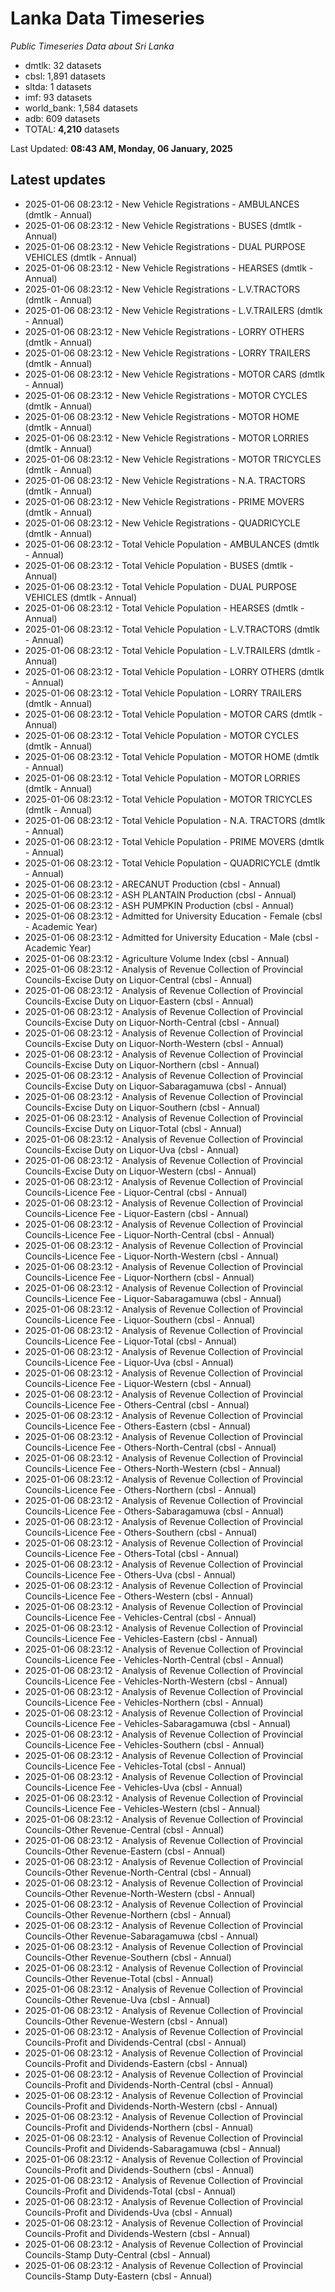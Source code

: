 # Lanka Data Timeseries
*Public Timeseries Data about Sri Lanka*

* dmtlk: 32 datasets
* cbsl: 1,891 datasets
* sltda: 1 datasets
* imf: 93 datasets
* world_bank: 1,584 datasets
* adb: 609 datasets
* TOTAL: **4,210** datasets

Last Updated: **08:43 AM, Monday, 06 January, 2025**

## Latest updates

* 2025-01-06 08:23:12 - New Vehicle Registrations - AMBULANCES (dmtlk - Annual)
* 2025-01-06 08:23:12 - New Vehicle Registrations - BUSES (dmtlk - Annual)
* 2025-01-06 08:23:12 - New Vehicle Registrations - DUAL PURPOSE VEHICLES (dmtlk - Annual)
* 2025-01-06 08:23:12 - New Vehicle Registrations - HEARSES (dmtlk - Annual)
* 2025-01-06 08:23:12 - New Vehicle Registrations - L.V.TRACTORS (dmtlk - Annual)
* 2025-01-06 08:23:12 - New Vehicle Registrations - L.V.TRAILERS (dmtlk - Annual)
* 2025-01-06 08:23:12 - New Vehicle Registrations - LORRY OTHERS (dmtlk - Annual)
* 2025-01-06 08:23:12 - New Vehicle Registrations - LORRY TRAILERS (dmtlk - Annual)
* 2025-01-06 08:23:12 - New Vehicle Registrations - MOTOR CARS (dmtlk - Annual)
* 2025-01-06 08:23:12 - New Vehicle Registrations - MOTOR CYCLES (dmtlk - Annual)
* 2025-01-06 08:23:12 - New Vehicle Registrations - MOTOR HOME (dmtlk - Annual)
* 2025-01-06 08:23:12 - New Vehicle Registrations - MOTOR LORRIES (dmtlk - Annual)
* 2025-01-06 08:23:12 - New Vehicle Registrations - MOTOR TRICYCLES (dmtlk - Annual)
* 2025-01-06 08:23:12 - New Vehicle Registrations - N.A. TRACTORS (dmtlk - Annual)
* 2025-01-06 08:23:12 - New Vehicle Registrations - PRIME MOVERS (dmtlk - Annual)
* 2025-01-06 08:23:12 - New Vehicle Registrations - QUADRICYCLE (dmtlk - Annual)
* 2025-01-06 08:23:12 - Total Vehicle Population - AMBULANCES (dmtlk - Annual)
* 2025-01-06 08:23:12 - Total Vehicle Population - BUSES (dmtlk - Annual)
* 2025-01-06 08:23:12 - Total Vehicle Population - DUAL PURPOSE VEHICLES (dmtlk - Annual)
* 2025-01-06 08:23:12 - Total Vehicle Population - HEARSES (dmtlk - Annual)
* 2025-01-06 08:23:12 - Total Vehicle Population - L.V.TRACTORS (dmtlk - Annual)
* 2025-01-06 08:23:12 - Total Vehicle Population - L.V.TRAILERS (dmtlk - Annual)
* 2025-01-06 08:23:12 - Total Vehicle Population - LORRY OTHERS (dmtlk - Annual)
* 2025-01-06 08:23:12 - Total Vehicle Population - LORRY TRAILERS (dmtlk - Annual)
* 2025-01-06 08:23:12 - Total Vehicle Population - MOTOR CARS (dmtlk - Annual)
* 2025-01-06 08:23:12 - Total Vehicle Population - MOTOR CYCLES (dmtlk - Annual)
* 2025-01-06 08:23:12 - Total Vehicle Population - MOTOR HOME (dmtlk - Annual)
* 2025-01-06 08:23:12 - Total Vehicle Population - MOTOR LORRIES (dmtlk - Annual)
* 2025-01-06 08:23:12 - Total Vehicle Population - MOTOR TRICYCLES (dmtlk - Annual)
* 2025-01-06 08:23:12 - Total Vehicle Population - N.A. TRACTORS (dmtlk - Annual)
* 2025-01-06 08:23:12 - Total Vehicle Population - PRIME MOVERS (dmtlk - Annual)
* 2025-01-06 08:23:12 - Total Vehicle Population - QUADRICYCLE (dmtlk - Annual)
* 2025-01-06 08:23:12 - ARECANUT Production (cbsl - Annual)
* 2025-01-06 08:23:12 - ASH PLANTAIN Production (cbsl - Annual)
* 2025-01-06 08:23:12 - ASH PUMPKIN Production (cbsl - Annual)
* 2025-01-06 08:23:12 - Admitted for University Education - Female (cbsl - Academic Year)
* 2025-01-06 08:23:12 - Admitted for University Education - Male (cbsl - Academic Year)
* 2025-01-06 08:23:12 - Agriculture Volume Index (cbsl - Annual)
* 2025-01-06 08:23:12 - Analysis of Revenue Collection of Provincial Councils-Excise Duty on Liquor-Central (cbsl - Annual)
* 2025-01-06 08:23:12 - Analysis of Revenue Collection of Provincial Councils-Excise Duty on Liquor-Eastern (cbsl - Annual)
* 2025-01-06 08:23:12 - Analysis of Revenue Collection of Provincial Councils-Excise Duty on Liquor-North-Central (cbsl - Annual)
* 2025-01-06 08:23:12 - Analysis of Revenue Collection of Provincial Councils-Excise Duty on Liquor-North-Western (cbsl - Annual)
* 2025-01-06 08:23:12 - Analysis of Revenue Collection of Provincial Councils-Excise Duty on Liquor-Northern (cbsl - Annual)
* 2025-01-06 08:23:12 - Analysis of Revenue Collection of Provincial Councils-Excise Duty on Liquor-Sabaragamuwa (cbsl - Annual)
* 2025-01-06 08:23:12 - Analysis of Revenue Collection of Provincial Councils-Excise Duty on Liquor-Southern (cbsl - Annual)
* 2025-01-06 08:23:12 - Analysis of Revenue Collection of Provincial Councils-Excise Duty on Liquor-Total (cbsl - Annual)
* 2025-01-06 08:23:12 - Analysis of Revenue Collection of Provincial Councils-Excise Duty on Liquor-Uva (cbsl - Annual)
* 2025-01-06 08:23:12 - Analysis of Revenue Collection of Provincial Councils-Excise Duty on Liquor-Western (cbsl - Annual)
* 2025-01-06 08:23:12 - Analysis of Revenue Collection of Provincial Councils-Licence Fee - Liquor-Central (cbsl - Annual)
* 2025-01-06 08:23:12 - Analysis of Revenue Collection of Provincial Councils-Licence Fee - Liquor-Eastern (cbsl - Annual)
* 2025-01-06 08:23:12 - Analysis of Revenue Collection of Provincial Councils-Licence Fee - Liquor-North-Central (cbsl - Annual)
* 2025-01-06 08:23:12 - Analysis of Revenue Collection of Provincial Councils-Licence Fee - Liquor-North-Western (cbsl - Annual)
* 2025-01-06 08:23:12 - Analysis of Revenue Collection of Provincial Councils-Licence Fee - Liquor-Northern (cbsl - Annual)
* 2025-01-06 08:23:12 - Analysis of Revenue Collection of Provincial Councils-Licence Fee - Liquor-Sabaragamuwa (cbsl - Annual)
* 2025-01-06 08:23:12 - Analysis of Revenue Collection of Provincial Councils-Licence Fee - Liquor-Southern (cbsl - Annual)
* 2025-01-06 08:23:12 - Analysis of Revenue Collection of Provincial Councils-Licence Fee - Liquor-Total (cbsl - Annual)
* 2025-01-06 08:23:12 - Analysis of Revenue Collection of Provincial Councils-Licence Fee - Liquor-Uva (cbsl - Annual)
* 2025-01-06 08:23:12 - Analysis of Revenue Collection of Provincial Councils-Licence Fee - Liquor-Western (cbsl - Annual)
* 2025-01-06 08:23:12 - Analysis of Revenue Collection of Provincial Councils-Licence Fee - Others-Central (cbsl - Annual)
* 2025-01-06 08:23:12 - Analysis of Revenue Collection of Provincial Councils-Licence Fee - Others-Eastern (cbsl - Annual)
* 2025-01-06 08:23:12 - Analysis of Revenue Collection of Provincial Councils-Licence Fee - Others-North-Central (cbsl - Annual)
* 2025-01-06 08:23:12 - Analysis of Revenue Collection of Provincial Councils-Licence Fee - Others-North-Western (cbsl - Annual)
* 2025-01-06 08:23:12 - Analysis of Revenue Collection of Provincial Councils-Licence Fee - Others-Northern (cbsl - Annual)
* 2025-01-06 08:23:12 - Analysis of Revenue Collection of Provincial Councils-Licence Fee - Others-Sabaragamuwa (cbsl - Annual)
* 2025-01-06 08:23:12 - Analysis of Revenue Collection of Provincial Councils-Licence Fee - Others-Southern (cbsl - Annual)
* 2025-01-06 08:23:12 - Analysis of Revenue Collection of Provincial Councils-Licence Fee - Others-Total (cbsl - Annual)
* 2025-01-06 08:23:12 - Analysis of Revenue Collection of Provincial Councils-Licence Fee - Others-Uva (cbsl - Annual)
* 2025-01-06 08:23:12 - Analysis of Revenue Collection of Provincial Councils-Licence Fee - Others-Western (cbsl - Annual)
* 2025-01-06 08:23:12 - Analysis of Revenue Collection of Provincial Councils-Licence Fee - Vehicles-Central (cbsl - Annual)
* 2025-01-06 08:23:12 - Analysis of Revenue Collection of Provincial Councils-Licence Fee - Vehicles-Eastern (cbsl - Annual)
* 2025-01-06 08:23:12 - Analysis of Revenue Collection of Provincial Councils-Licence Fee - Vehicles-North-Central (cbsl - Annual)
* 2025-01-06 08:23:12 - Analysis of Revenue Collection of Provincial Councils-Licence Fee - Vehicles-North-Western (cbsl - Annual)
* 2025-01-06 08:23:12 - Analysis of Revenue Collection of Provincial Councils-Licence Fee - Vehicles-Northern (cbsl - Annual)
* 2025-01-06 08:23:12 - Analysis of Revenue Collection of Provincial Councils-Licence Fee - Vehicles-Sabaragamuwa (cbsl - Annual)
* 2025-01-06 08:23:12 - Analysis of Revenue Collection of Provincial Councils-Licence Fee - Vehicles-Southern (cbsl - Annual)
* 2025-01-06 08:23:12 - Analysis of Revenue Collection of Provincial Councils-Licence Fee - Vehicles-Total (cbsl - Annual)
* 2025-01-06 08:23:12 - Analysis of Revenue Collection of Provincial Councils-Licence Fee - Vehicles-Uva (cbsl - Annual)
* 2025-01-06 08:23:12 - Analysis of Revenue Collection of Provincial Councils-Licence Fee - Vehicles-Western (cbsl - Annual)
* 2025-01-06 08:23:12 - Analysis of Revenue Collection of Provincial Councils-Other Revenue-Central (cbsl - Annual)
* 2025-01-06 08:23:12 - Analysis of Revenue Collection of Provincial Councils-Other Revenue-Eastern (cbsl - Annual)
* 2025-01-06 08:23:12 - Analysis of Revenue Collection of Provincial Councils-Other Revenue-North-Central (cbsl - Annual)
* 2025-01-06 08:23:12 - Analysis of Revenue Collection of Provincial Councils-Other Revenue-North-Western (cbsl - Annual)
* 2025-01-06 08:23:12 - Analysis of Revenue Collection of Provincial Councils-Other Revenue-Northern (cbsl - Annual)
* 2025-01-06 08:23:12 - Analysis of Revenue Collection of Provincial Councils-Other Revenue-Sabaragamuwa (cbsl - Annual)
* 2025-01-06 08:23:12 - Analysis of Revenue Collection of Provincial Councils-Other Revenue-Southern (cbsl - Annual)
* 2025-01-06 08:23:12 - Analysis of Revenue Collection of Provincial Councils-Other Revenue-Total (cbsl - Annual)
* 2025-01-06 08:23:12 - Analysis of Revenue Collection of Provincial Councils-Other Revenue-Uva (cbsl - Annual)
* 2025-01-06 08:23:12 - Analysis of Revenue Collection of Provincial Councils-Other Revenue-Western (cbsl - Annual)
* 2025-01-06 08:23:12 - Analysis of Revenue Collection of Provincial Councils-Profit and Dividends-Central (cbsl - Annual)
* 2025-01-06 08:23:12 - Analysis of Revenue Collection of Provincial Councils-Profit and Dividends-Eastern (cbsl - Annual)
* 2025-01-06 08:23:12 - Analysis of Revenue Collection of Provincial Councils-Profit and Dividends-North-Central (cbsl - Annual)
* 2025-01-06 08:23:12 - Analysis of Revenue Collection of Provincial Councils-Profit and Dividends-North-Western (cbsl - Annual)
* 2025-01-06 08:23:12 - Analysis of Revenue Collection of Provincial Councils-Profit and Dividends-Northern (cbsl - Annual)
* 2025-01-06 08:23:12 - Analysis of Revenue Collection of Provincial Councils-Profit and Dividends-Sabaragamuwa (cbsl - Annual)
* 2025-01-06 08:23:12 - Analysis of Revenue Collection of Provincial Councils-Profit and Dividends-Southern (cbsl - Annual)
* 2025-01-06 08:23:12 - Analysis of Revenue Collection of Provincial Councils-Profit and Dividends-Total (cbsl - Annual)
* 2025-01-06 08:23:12 - Analysis of Revenue Collection of Provincial Councils-Profit and Dividends-Uva (cbsl - Annual)
* 2025-01-06 08:23:12 - Analysis of Revenue Collection of Provincial Councils-Profit and Dividends-Western (cbsl - Annual)
* 2025-01-06 08:23:12 - Analysis of Revenue Collection of Provincial Councils-Stamp Duty-Central (cbsl - Annual)
* 2025-01-06 08:23:12 - Analysis of Revenue Collection of Provincial Councils-Stamp Duty-Eastern (cbsl - Annual)